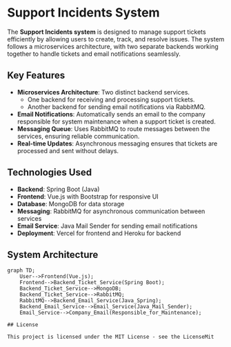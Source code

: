 # Support Incidents System

The **Support Incidents system** is designed to manage support tickets efficiently by allowing users to create, track, and resolve issues. The system follows a microservices architecture, with two separate backends working together to handle tickets and email notifications seamlessly.

## Key Features

- **Microservices Architecture**: Two distinct backend services.
  - One backend for receiving and processing support tickets.
  - Another backend for sending email notifications via RabbitMQ.
- **Email Notifications**: Automatically sends an email to the company responsible for system maintenance when a support ticket is created.
- **Messaging Queue**: Uses RabbitMQ to route messages between the services, ensuring reliable communication.
- **Real-time Updates**: Asynchronous messaging ensures that tickets are processed and sent without delays.

## Technologies Used

- **Backend**: Spring Boot (Java)
- **Frontend**: Vue.js with Bootstrap for responsive UI
- **Database**: MongoDB for data storage
- **Messaging**: RabbitMQ for asynchronous communication between services
- **Email Service**: Java Mail Sender for sending email notifications
- **Deployment**: Vercel for frontend and Heroku for backend

## System Architecture

```mermaid
graph TD;
    User-->Frontend(Vue.js);
    Frontend-->Backend_Ticket_Service(Spring Boot);
    Backend_Ticket_Service-->MongoDB;
    Backend_Ticket_Service-->RabbitMQ;
    RabbitMQ-->Backend_Email_Service(Java_Spring);
    Backend_Email_Service-->Email_Service(Java_Mail_Sender);
    Email_Service-->Company_Email(Responsible_for_Maintenance);

## License

This project is licensed under the MIT License - see the LicenseMit
